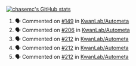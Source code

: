 [![chasemc's GitHub stats](https://github-readme-stats.vercel.app/api?username=chasemc)](https://github.com/anuraghazra/github-readme-stats)


<!--START_SECTION:activity-->
1. 🗣 Commented on [#149](https://github.com/KwanLab/Autometa/issues/149) in [KwanLab/Autometa](https://github.com/KwanLab/Autometa)
2. 🗣 Commented on [#206](https://github.com/KwanLab/Autometa/issues/206) in [KwanLab/Autometa](https://github.com/KwanLab/Autometa)
3. 🗣 Commented on [#212](https://github.com/KwanLab/Autometa/issues/212) in [KwanLab/Autometa](https://github.com/KwanLab/Autometa)
4. 🗣 Commented on [#212](https://github.com/KwanLab/Autometa/issues/212) in [KwanLab/Autometa](https://github.com/KwanLab/Autometa)
5. 🗣 Commented on [#212](https://github.com/KwanLab/Autometa/issues/212) in [KwanLab/Autometa](https://github.com/KwanLab/Autometa)
<!--END_SECTION:activity-->
